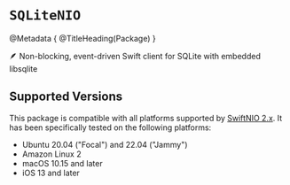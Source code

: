 # ``SQLiteNIO``

@Metadata {
    @TitleHeading(Package)
}

🪶 Non-blocking, event-driven Swift client for SQLite with embedded libsqlite

## Supported Versions

This package is compatible with all platforms supported by [SwiftNIO 2.x](https://github.com/apple/swift-nio/). It has
been specifically tested on the following platforms:

- Ubuntu 20.04 ("Focal") and 22.04 ("Jammy")
- Amazon Linux 2
- macOS 10.15 and later
- iOS 13 and later
